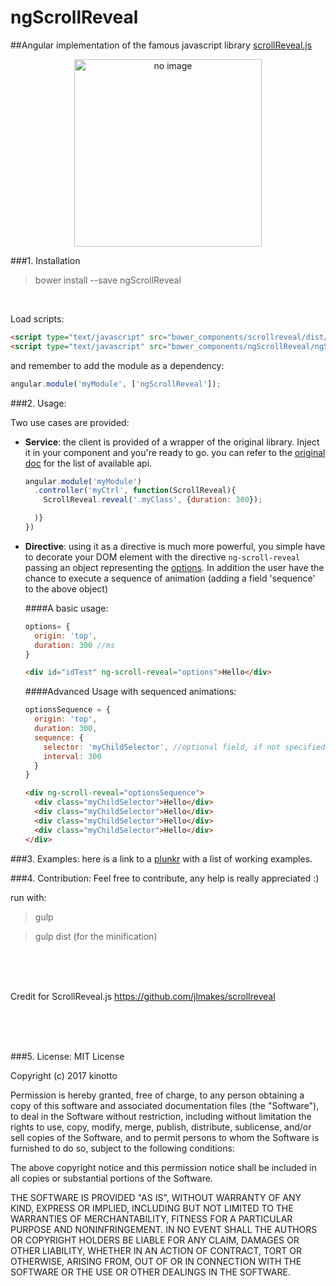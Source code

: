 # ngScrollReveal
##Angular implementation of the famous javascript library [scrollReveal.js](https://github.com/jlmakes/scrollreveal)


<p align="center"> <img src="http://media3.giphy.com/media/kEKcOWl8RMLde/giphy.gif" width="300" height="300" alt="no image" class="inline"/></p>

###1. Installation


> bower install --save ngScrollReveal

<br/>

Load scripts:

```html
<script type="text/javascript" src="bower_components/scrollreveal/dist/scrollreveal.js"></script>
<script type="text/javascript" src="bower_components/ngScrollReveal/ngScrollReveal.min.js"></script>
```
and remember to add the module as a dependency:
```javascript
angular.module('myModule', ['ngScrollReveal']);
```


###2. Usage:

Two use cases are provided:

- **Service**: the client is provided of a wrapper of the original library. Inject it in your component and you're ready
to go. you can refer to the [original doc](https://github.com/jlmakes/scrollreveal) for the list of available api.

  ```javascript
  angular.module('myModule')
    .controller('myCtrl', function(ScrollReveal){
      ScrollReveal.reveal('.myClass', {duration: 300});

    )}
  })
  ```

- **Directive**: using it as a directive is much more powerful, you simple have to decorate your DOM element with the directive ```ng-scroll-reveal``` passing an object representing the [options](https://github.com/jlmakes/scrollreveal).
In addition the user have the chance to execute a sequence of animation (adding a field 'sequence' to the above object)

  ####A basic usage:
  ```javascript
  options= {
    origin: 'top',
    duration: 300 //ms
  }
  ```
  ```html
  <div id="idTest" ng-scroll-reveal="options">Hello</div>
  ```


  ####Advanced Usage with sequenced animations:

  ```javascript
  optionsSequence = {
    origin: 'top',
    duration: 300,
    sequence: {
      selector: 'myChildSelector', //optional field, if not specified all the DIRECT children will be animated
      interval: 300
    }
  }
  ```

  ```html
  <div ng-scroll-reveal="optionsSequence">
    <div class="myChildSelector">Hello</div>
    <div class="myChildSelector">Hello</div>
    <div class="myChildSelector">Hello</div>
    <div class="myChildSelector">Hello</div>
  </div>
  ```


###3. Examples:
here is a link to a [plunkr](https://plnkr.co/edit/uBwOZf8OrQOfY31EAslM?p=preview) with a list of working examples.


###4. Contribution:
Feel free to contribute, any help is really appreciated :)


run with:

>gulp

>gulp dist (for the minification)



<br/><br/><br/>

Credit for ScrollReveal.js https://github.com/jlmakes/scrollreveal


<br/><br/><br/>



###5. License:
MIT License

Copyright (c) 2017 kinotto

Permission is hereby granted, free of charge, to any person obtaining a copy
of this software and associated documentation files (the "Software"), to deal
in the Software without restriction, including without limitation the rights
to use, copy, modify, merge, publish, distribute, sublicense, and/or sell
copies of the Software, and to permit persons to whom the Software is
furnished to do so, subject to the following conditions:

The above copyright notice and this permission notice shall be included in all
copies or substantial portions of the Software.

THE SOFTWARE IS PROVIDED "AS IS", WITHOUT WARRANTY OF ANY KIND, EXPRESS OR
IMPLIED, INCLUDING BUT NOT LIMITED TO THE WARRANTIES OF MERCHANTABILITY,
FITNESS FOR A PARTICULAR PURPOSE AND NONINFRINGEMENT. IN NO EVENT SHALL THE
AUTHORS OR COPYRIGHT HOLDERS BE LIABLE FOR ANY CLAIM, DAMAGES OR OTHER
LIABILITY, WHETHER IN AN ACTION OF CONTRACT, TORT OR OTHERWISE, ARISING FROM,
OUT OF OR IN CONNECTION WITH THE SOFTWARE OR THE USE OR OTHER DEALINGS IN THE
SOFTWARE.
